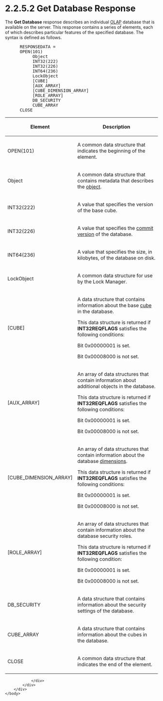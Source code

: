 <html dir="LTR" xmlns:mshelp="http://msdn.microsoft.com/mshelp" xmlns:ddue="http://ddue.schemas.microsoft.com/authoring/2003/5" xmlns:xlink="http://www.w3.org/1999/xlink" xmlns:tool="http://www.microsoft.com/tooltip">
    <head>
        <meta http-equiv="Content-Type" content="text/html; CHARSET=utf-8"></meta>
        <meta name="save" content="history"></meta>
        <title>2.2.5.2 Get Database Response</title>
        <xml>
            <mshelp:toctitle title="2.2.5.2 Get Database Response"></mshelp:toctitle>
            <mshelp:rltitle title="[MS-SSAS8]: Get Database Response"></mshelp:rltitle>
            <mshelp:keyword index="A" term="d43a0309-dc53-4a07-a9f3-37a2d7065c6f"></mshelp:keyword>
            <mshelp:attr name="DCSext.ContentType" value="open specification"></mshelp:attr>
            <mshelp:attr name="AssetID" value="d43a0309-dc53-4a07-a9f3-37a2d7065c6f"></mshelp:attr>
            <mshelp:attr name="TopicType" value="kbRef"></mshelp:attr>
            <mshelp:attr name="DCSext.Title" value="[MS-SSAS8]: Get Database Response" />
        </xml>
    </head>
    <body>
        <div id="header">
            <h1 class="heading">2.2.5.2 Get Database Response</h1>
        </div>
        <div id="mainSection">
            <div id="mainBody">
                <div id="allHistory" class="saveHistory"></div>
                <div id="sectionSection0" class="section" name="collapseableSection">
                    

<p>The <b>Get Database</b> response describes an individual <a href="c527450b-f5bd-424b-8c98-ba6365288f35.html#gt_055c223a-52f1-4d41-b95b-d7c60eaa388f">OLAP</a> database that is
available on the server. This response contains a series of elements, each of
which describes particular features of the specified database. The syntax is
defined as follows.           </p>

<dl>
<dd>
<div><pre> RESPONSEDATA = 
 OPEN(101)
      Object
      INT32(222) 
      INT32(226) 
      INT64(236) 
      LockObject
      [CUBE] 
      [AUX_ARRAY] 
      [CUBE_DIMENSION_ARRAY] 
      [ROLE_ARRAY] 
      DB_SECURITY 
      CUBE_ARRAY 
 CLOSE
</pre></div>
</dd></dl>

<table>
 <thead>
  <tr>
   <th>
   <p>Element</p>
   </th>
   <th>
   <p>Description</p>
   </th>
  </tr>
 </thead>
 <tr>
  <td>
  <p>OPEN(101)</p>
  </td>
  <td>
  <p>A common data structure that indicates the beginning
  of the element.</p>
  </td>
 </tr>
 <tr>
  <td>
  <p>Object</p>
  </td>
  <td>
  <p>A common data structure that contains metadata that
  describes the <a href="c527450b-f5bd-424b-8c98-ba6365288f35.html#gt_8bb43a65-7a8c-4585-a7ed-23044772f8ca">object</a>.</p>
  </td>
 </tr>
 <tr>
  <td>
  <p>INT32(222)</p>
  </td>
  <td>
  <p>A value that specifies the version of the base cube.</p>
  </td>
 </tr>
 <tr>
  <td>
  <p>INT32(226)</p>
  </td>
  <td>
  <p>A value that specifies the <a href="c527450b-f5bd-424b-8c98-ba6365288f35.html#gt_ae85ba75-ca24-4b96-8af9-a7856d151137">commit version</a> of the
  database.</p>
  </td>
 </tr>
 <tr>
  <td>
  <p>INT64(236)</p>
  </td>
  <td>
  <p>A value that specifies the size, in kilobytes, of the
  database on disk.</p>
  </td>
 </tr>
 <tr>
  <td>
  <p>LockObject</p>
  </td>
  <td>
  <p>A common data structure for use by the Lock Manager.</p>
  </td>
 </tr>
 <tr>
  <td>
  <p>[CUBE]</p>
  </td>
  <td>
  <p>A data structure that contains information about the
  base <a href="c527450b-f5bd-424b-8c98-ba6365288f35.html#gt_a0c8d97b-322c-4117-8525-37e5f26751e7">cube</a> in the
  database.</p>
  <p>This data structure is returned if <b>INT32REQFLAGS</b>
  satisfies the following conditions:</p>
  <p>Bit 0x00000001 is set.</p>
  <p>Bit 0x00008000 is not set.</p>
  </td>
 </tr>
 <tr>
  <td>
  <p>[AUX_ARRAY]</p>
  </td>
  <td>
  <p>An array of data structures that contain information
  about additional objects in the database.</p>
  <p>This data structure is returned if <b>INT32REQFLAGS</b>
  satisfies the following conditions:</p>
  <p>Bit 0x00000001 is set.</p>
  <p>Bit 0x00008000 is not set.</p>
  </td>
 </tr>
 <tr>
  <td>
  <p>[CUBE_DIMENSION_ARRAY]</p>
  </td>
  <td>
  <p>An array of data structures that contain information
  about the database <a href="c527450b-f5bd-424b-8c98-ba6365288f35.html#gt_70d18eb1-eb3c-48f8-b0cd-7140f206406c">dimensions</a>.</p>
  <p>This data structure is returned if <b>INT32REQFLAGS</b>
  satisfies the following conditions:</p>
  <p>Bit 0x00000001 is set.</p>
  <p>Bit 0x00008000 is not set.</p>
  </td>
 </tr>
 <tr>
  <td>
  <p>[ROLE_ARRAY]</p>
  </td>
  <td>
  <p>An array of data structures that contain information
  about the database security roles.</p>
  <p>This data structure is returned if <b>INT32REQFLAGS</b>
  satisfies the following condition:</p>
  <p>Bit 0x00000001 is set.</p>
  <p>Bit 0x00008000 is not set.</p>
  </td>
 </tr>
 <tr>
  <td>
  <p>DB_SECURITY</p>
  </td>
  <td>
  <p>A data structure that contains information about the
  security settings of the database.</p>
  </td>
 </tr>
 <tr>
  <td>
  <p>CUBE_ARRAY</p>
  </td>
  <td>
  <p>A data structure that contains information about the
  cubes in the database.</p>
  </td>
 </tr>
 <tr>
  <td>
  <p>CLOSE</p>
  </td>
  <td>
  <p>A common data structure that indicates the end of the
  element.</p>
  </td>
 </tr>
</table>

<p> </p>


                </div>
            </div>
        </div>
    </body>
</html>